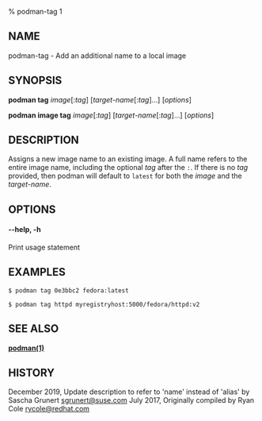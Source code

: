 % podman-tag 1

## NAME
podman\-tag - Add an additional name to a local image

## SYNOPSIS
**podman tag** *image*[:*tag*] [*target-name*[:*tag*]...] [*options*]

**podman image tag** *image*[:*tag*] [*target-name*[:*tag*]...] [*options*]

## DESCRIPTION
Assigns a new image name to an existing image.  A full name refers to the entire
image name, including the optional *tag* after the `:`.  If there is no *tag*
provided, then podman will default to `latest` for both the *image* and the
*target-name*.

## OPTIONS

#### **--help**, **-h**

Print usage statement

## EXAMPLES

```
$ podman tag 0e3bbc2 fedora:latest

$ podman tag httpd myregistryhost:5000/fedora/httpd:v2
```


## SEE ALSO
**[podman(1)](podman.1.md)**

## HISTORY
December 2019, Update description to refer to 'name' instead of 'alias' by Sascha Grunert <sgrunert@suse.com>
July 2017, Originally compiled by Ryan Cole <rycole@redhat.com>
